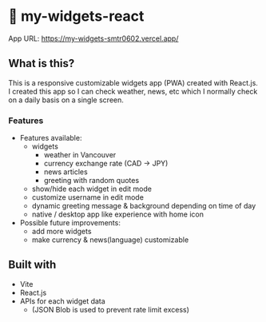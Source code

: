 # 📌 my-widgets-react

App URL: https://my-widgets-smtr0602.vercel.app/

## What is this?

This is a responsive customizable widgets app (PWA) created with React.js.<br>
I created this app so I can check weather, news, etc which I normally check on a daily basis on a single screen.


### Features

- Features available:
  - widgets
    - weather in Vancouver
    - currency exchange rate (CAD -> JPY)
    - news articles
    - greeting with random quotes
  - show/hide each widget in edit mode
  - customize username in edit mode
  - dynamic greeting message & background depending on time of day
  - native / desktop app like experience with home icon
- Possible future improvements:
  - add more widgets
  - make currency & news(language) customizable

## Built with

- Vite
- React.js
- APIs for each widget data
  - (JSON Blob is used to prevent rate limit excess)
